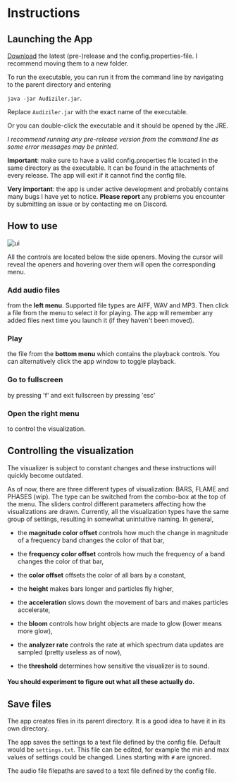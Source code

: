 # Instructions

## Launching the App

[Download](https://github.com/Veikkosuhonen/ot-harjoitustyo/releases/tag/v0.1-alpha) the latest (pre-)release and the config.properties-file. I recommend moving them to a new folder.

To run the executable, you can run it from the command line by navigating to the parent directory and entering

`java -jar Audiziler.jar`. 

Replace `Audiziler.jar` with the exact name of the executable.

Or you can double-click the executable and it should be opened by the JRE. 

_I recommend running any pre-release version from the command line as some error messages may be printed._

**Important**: make sure to have a valid config.properties file located in the same directory as the executable. 
It can be found in the attachments of every release. The app will exit if it cannot find the config file.

**Very important**: the app is under active development and probably contains many bugs I have yet to notice. **Please report** any problems you encounter by submitting an issue or by contacting me on Discord.

## How to use

![ui](https://github.com/Veikkosuhonen/ot-harjoitustyo/blob/master/dokumentaatio/kuvat/Audiziler_UI.png)

All the controls are located below the side openers. 
Moving the cursor will reveal the openers and hovering over them will open the corresponding menu.

### Add audio files
from the **left menu**. Supported file types are AIFF, WAV and MP3. Then click a file from the menu to select it for playing.
The app will remember any added files next time you launch it (if they haven't been moved).

### Play
the file from the **bottom menu** which contains the playback controls. You can alternatively click the app window to toggle playback.

### Go to fullscreen 
by pressing 'f' and exit fullscreen by pressing 'esc'

### Open the **right menu**
to control the visualization.

## Controlling the visualization

The visualizer is subject to constant changes and these instructions will quickly become outdated.

As of now, there are three different types of visualization: BARS, FLAME and PHASES (wip). 
The type can be switched from the combo-box at the top of the menu. 
The sliders control different parameters affecting how the visualizations are drawn. 
Currently, all the visualization types have the same group of settings, resulting in somewhat unintuitive naming.
In general,

- the **magnitude color offset** controls how much the change in magnitude of a frequency band changes the color of that bar,

- the **frequency color offset** controls how much the frequency of a band changes the color of that bar,

- the **color offset** offsets the color of all bars by a constant,

- the **height** makes bars longer and particles fly higher,

- the **acceleration** slows down the movement of bars and makes particles accelerate,

- the **bloom** controls how bright objects are made to glow (lower means more glow),

- the **analyzer rate** controls the rate at which spectrum data updates are sampled (pretty useless as of now),

- the **threshold** determines how sensitive the visualizer is to sound.

#### You should experiment to figure out what all these actually do.

## Save files
The app creates files in its parent directory. It is a good idea to have it in its own directory. 

The app saves the settings to a text file defined by the config file. Default would be `settings.txt`. 
This file can be edited, for example the min and max values of settings could be changed. Lines starting with `#` are ignored.

The audio file filepaths are saved to a text file defined by the config file.
